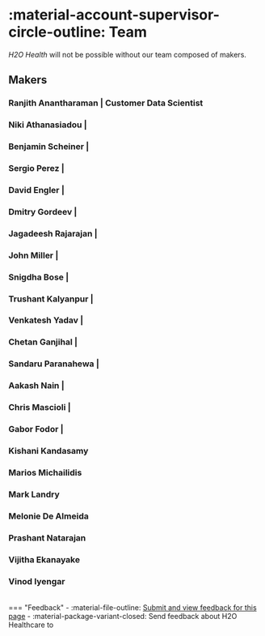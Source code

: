 # :material-account-supervisor-circle-outline: Team 

*H2O Health* will not be possible without our team composed of makers. 


## Makers 
### Ranjith Anantharaman | Customer Data Scientist

### Niki Athanasiadou | 

### Benjamin Scheiner |

### Sergio Perez |

### David Engler |

### Dmitry Gordeev | 

### Jagadeesh Rajarajan |

### John Miller |

### Snigdha Bose |

### Trushant Kalyanpur |

### Venkatesh Yadav |

### Chetan Ganjihal |

### Sandaru Paranahewa |

### Aakash Nain |

### Chris Mascioli |

### Gabor Fodor | 

### Kishani Kandasamy

### Marios Michailidis

### Mark Landry

### Melonie De Almeida

### Prashant Natarajan

### Vijitha Ekanayake

### Vinod Iyengar

<br>
=== "Feedback"
    - :material-file-outline: <a href="" target="_blank">Submit and view feedback for this page</a>
    - :material-package-variant-closed: Send feedback about H2O Healthcare to <niki.athanasiadou@h2o.ai>